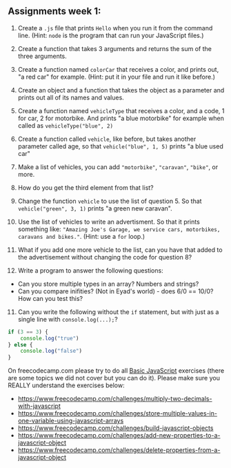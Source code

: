 ## Assignments week 1:

1. Create a `.js` file that prints `Hello` when you run it from the command line. (Hint: `node` is the program that can run your JavaScript files.)

2. Create a function that takes 3 arguments and returns the sum of the three arguments.

3. Create a function named `colorCar` that receives a color, and prints out, "a red car" for example. (Hint: put it in your file and run it like before.)

4. Create an object and a function that takes the object as a parameter and prints out all of its names and values.

3. Create a function named `vehicleType` that receives a color, and a code, 1 for car, 2 for motorbike. And prints "a blue motorbike" for example when called as `vehicleType("blue", 2)`

4. Create a function called `vehicle`, like before, but takes another parameter called age, so that `vehicle("blue", 1, 5)` prints "a blue used car"

5. Make a list of vehicles, you can add `"motorbike"`, `"caravan"`, `"bike"`, or more.

6. How do you get the third element from that list?

7. Change the function `vehicle` to use the list of question 5. So that `vehicle("green", 3, 1)` prints "a green new caravan".

8. Use the list of vehicles to write an advertisment. So that it prints something like: `"Amazing Joe's Garage, we service cars, motorbikes, caravans and bikes."`. (Hint: use a `for` loop.)

9. What if you add one more vehicle to the list, can you have that added to the advertisement without changing the code for question 8?

10. Write a program to answer the following questions:
* Can you store multiple types in an array? Numbers and strings?
* Can you compare inifities? (Not in Eyad's world) - does 6/0 == 10/0? How can you test this?

11. Can you write the following without the `if` statement, but with just as a single line with `console.log(...);`?
```js
if (3 == 3) {
    console.log("true")
} else {
    console.log("false")
}
```


On freecodecamp.com please try to do all [Basic JavaScript](https://www.freecodecamp.com/challenges/learn-how-free-code-camp-works) exercises (there are some topics we did not cover but you can do it). Please make sure you REALLY understand the exercises below:

- https://www.freecodecamp.com/challenges/multiply-two-decimals-with-javascript
- https://www.freecodecamp.com/challenges/store-multiple-values-in-one-variable-using-javascript-arrays
- https://www.freecodecamp.com/challenges/build-javascript-objects
- https://www.freecodecamp.com/challenges/add-new-properties-to-a-javascript-object
- https://www.freecodecamp.com/challenges/delete-properties-from-a-javascript-object

